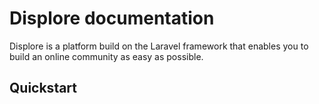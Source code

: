 # Displore documentation
Displore is a platform build on the Laravel framework that enables you to build an online community as easy as possible.

## Quickstart
